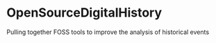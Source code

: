 # OpenSourceDigitalHistory
Pulling together FOSS tools to improve the analysis of historical events
